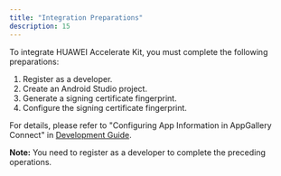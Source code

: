 ```yaml
---
title: "Integration Preparations"
description: 15
---
```


To integrate HUAWEI Accelerate Kit, you must complete the following preparations:

1. Register as a developer.
2. Create an Android Studio project.
3. Generate a signing certificate fingerprint.
4. Configure the signing certificate fingerprint.

For details, please refer to "Configuring App Information in AppGallery Connect" in [Development Guide](https://developer.huawei.com/consumer/en/doc/development/HMSCore-Guides/access-preparation-0000001050981313).

<aside class="special">
	<p><strong>Note:</strong> You need to register as a developer to complete the preceding operations.</p>
</aside>